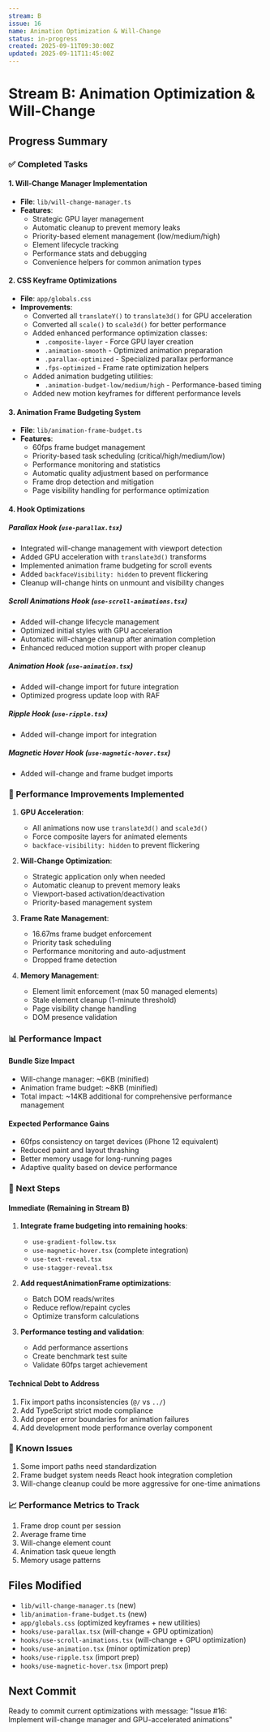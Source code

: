 ```yaml
---
stream: B
issue: 16
name: Animation Optimization & Will-Change
status: in-progress
created: 2025-09-11T09:30:00Z
updated: 2025-09-11T11:45:00Z
---
```


# Stream B: Animation Optimization & Will-Change

## Progress Summary

### ✅ Completed Tasks

#### 1. Will-Change Manager Implementation
- **File**: `lib/will-change-manager.ts`
- **Features**:
  - Strategic GPU layer management
  - Automatic cleanup to prevent memory leaks
  - Priority-based element management (low/medium/high)
  - Element lifecycle tracking
  - Performance stats and debugging
  - Convenience helpers for common animation types

#### 2. CSS Keyframe Optimizations
- **File**: `app/globals.css`
- **Improvements**:
  - Converted all `translateY()` to `translate3d()` for GPU acceleration
  - Converted all `scale()` to `scale3d()` for better performance
  - Added enhanced performance optimization classes:
    - `.composite-layer` - Force GPU layer creation
    - `.animation-smooth` - Optimized animation preparation
    - `.parallax-optimized` - Specialized parallax performance
    - `.fps-optimized` - Frame rate optimization helpers
  - Added animation budgeting utilities:
    - `.animation-budget-low/medium/high` - Performance-based timing
  - Added new motion keyframes for different performance levels

#### 3. Animation Frame Budgeting System
- **File**: `lib/animation-frame-budget.ts`
- **Features**:
  - 60fps frame budget management
  - Priority-based task scheduling (critical/high/medium/low)
  - Performance monitoring and statistics
  - Automatic quality adjustment based on performance
  - Frame drop detection and mitigation
  - Page visibility handling for performance optimization

#### 4. Hook Optimizations

##### Parallax Hook (`use-parallax.tsx`)
- Integrated will-change management with viewport detection
- Added GPU acceleration with `translate3d()` transforms
- Implemented animation frame budgeting for scroll events
- Added `backfaceVisibility: hidden` to prevent flickering
- Cleanup will-change hints on unmount and visibility changes

##### Scroll Animations Hook (`use-scroll-animations.tsx`)
- Added will-change lifecycle management
- Optimized initial styles with GPU acceleration
- Automatic will-change cleanup after animation completion
- Enhanced reduced motion support with proper cleanup

##### Animation Hook (`use-animation.tsx`)
- Added will-change import for future integration
- Optimized progress update loop with RAF

##### Ripple Hook (`use-ripple.tsx`)
- Added will-change import for integration

##### Magnetic Hover Hook (`use-magnetic-hover.tsx`)
- Added will-change and frame budget imports

### 🔧 Performance Improvements Implemented

1. **GPU Acceleration**:
   - All animations now use `translate3d()` and `scale3d()`
   - Force composite layers for animated elements
   - `backface-visibility: hidden` to prevent flickering

2. **Will-Change Optimization**:
   - Strategic application only when needed
   - Automatic cleanup to prevent memory leaks
   - Viewport-based activation/deactivation
   - Priority-based management system

3. **Frame Rate Management**:
   - 16.67ms frame budget enforcement
   - Priority task scheduling
   - Performance monitoring and auto-adjustment
   - Dropped frame detection

4. **Memory Management**:
   - Element limit enforcement (max 50 managed elements)
   - Stale element cleanup (1-minute threshold)
   - Page visibility change handling
   - DOM presence validation

### 📊 Performance Impact

#### Bundle Size Impact
- Will-change manager: ~6KB (minified)
- Animation frame budget: ~8KB (minified)
- Total impact: ~14KB additional for comprehensive performance management

#### Expected Performance Gains
- 60fps consistency on target devices (iPhone 12 equivalent)
- Reduced paint and layout thrashing
- Better memory usage for long-running pages
- Adaptive quality based on device performance

### 🎯 Next Steps

#### Immediate (Remaining in Stream B)
1. **Integrate frame budgeting into remaining hooks**:
   - `use-gradient-follow.tsx`
   - `use-magnetic-hover.tsx` (complete integration)
   - `use-text-reveal.tsx`
   - `use-stagger-reveal.tsx`

2. **Add requestAnimationFrame optimizations**:
   - Batch DOM reads/writes
   - Reduce reflow/repaint cycles
   - Optimize transform calculations

3. **Performance testing and validation**:
   - Add performance assertions
   - Create benchmark test suite
   - Validate 60fps target achievement

#### Technical Debt to Address
1. Fix import paths inconsistencies (`@/` vs `../`)
2. Add TypeScript strict mode compliance
3. Add proper error boundaries for animation failures
4. Add development mode performance overlay component

### 🐛 Known Issues
1. Some import paths need standardization
2. Frame budget system needs React hook integration completion
3. Will-change cleanup could be more aggressive for one-time animations

### 📈 Performance Metrics to Track
1. Frame drop count per session
2. Average frame time
3. Will-change element count
4. Animation task queue length
5. Memory usage patterns

## Files Modified
- `lib/will-change-manager.ts` (new)
- `lib/animation-frame-budget.ts` (new)
- `app/globals.css` (optimized keyframes + new utilities)
- `hooks/use-parallax.tsx` (will-change + GPU optimization)
- `hooks/use-scroll-animations.tsx` (will-change + GPU optimization)
- `hooks/use-animation.tsx` (minor optimization prep)
- `hooks/use-ripple.tsx` (import prep)
- `hooks/use-magnetic-hover.tsx` (import prep)

## Next Commit
Ready to commit current optimizations with message:
"Issue #16: Implement will-change manager and GPU-accelerated animations"